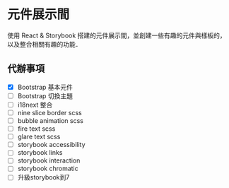 # 元件展示間

使用 React & Storybook 搭建的元件展示間，並創建一些有趣的元件與樣板的，以及整合相關有趣的功能．

## 代辦事項

- [X] Bootstrap 基本元件
- [ ] Bootstrap 切換主題
- [ ] i18next 整合
- [ ] nine slice border scss
- [ ] bubble animation scss
- [ ] fire text scss
- [ ] glare text scss
- [ ] storybook accessibility
- [ ] storybook links
- [ ] storybook interaction
- [ ] storybook chromatic
- [ ] 升級storybook到7
